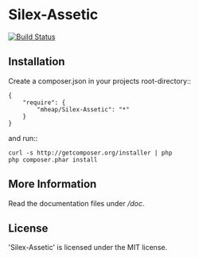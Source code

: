 Silex-Assetic
================

[![Build Status](https://secure.travis-ci.org/mheap/Silex-Assetic.png?branch=master)](http://travis-ci.org/mheap/Silex-Assetic)

Installation
------------

Create a composer.json in your projects root-directory::

    {
        "require": {
            "mheap/Silex-Assetic": "*"
        }
    }

and run::

    curl -s http://getcomposer.org/installer | php
    php composer.phar install


More Information
----------------

Read the documentation files under */doc*.

License
-------

'Silex-Assetic' is licensed under the MIT license.

